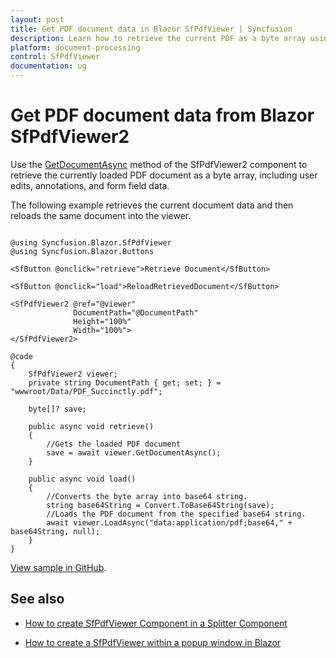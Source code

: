 ```yaml
---
layout: post
title: Get PDF document data in Blazor SfPdfViewer | Syncfusion
description: Learn how to retrieve the current PDF as a byte array using GetDocumentAsync and reload it with LoadAsync (data URI/base64) in Blazor SfPdfViewer.
platform: document-processing
control: SfPdfViewer
documentation: ug
---
```


# Get PDF document data from Blazor SfPdfViewer2

Use the [GetDocumentAsync](https://help.syncfusion.com/cr/blazor/Syncfusion.Blazor.SfPdfViewer.SfPdfViewer2.html#Syncfusion_Blazor_SfPdfViewer_SfPdfViewer2_GetDocumentAsync) method of the SfPdfViewer2 component to retrieve the currently loaded PDF document as a byte array, including user edits, annotations, and form field data.

The following example retrieves the current document data and then reloads the same document into the viewer.

```cshtml

@using Syncfusion.Blazor.SfPdfViewer
@using Syncfusion.Blazor.Buttons

<SfButton @onclick="retrieve">Retrieve Document</SfButton>

<SfButton @onclick="load">ReloadRetrievedDocument</SfButton>

<SfPdfViewer2 @ref="@viewer"
              DocumentPath="@DocumentPath"
              Height="100%"
              Width="100%">
</SfPdfViewer2>

@code
{
    SfPdfViewer2 viewer;
    private string DocumentPath { get; set; } = "wwwroot/Data/PDF_Succinctly.pdf";

    byte[]? save;

    public async void retrieve()
    {
        //Gets the loaded PDF document
        save = await viewer.GetDocumentAsync();
    }

    public async void load()
    {
        //Converts the byte array into base64 string.
        string base64String = Convert.ToBase64String(save);
        //Loads the PDF document from the specified base64 string.
        await viewer.LoadAsync("data:application/pdf;base64," + base64String, null);
    }
}

```

[View sample in GitHub](https://github.com/SyncfusionExamples/blazor-pdf-viewer-examples/tree/master/Common/Get%20the%20PDF%20document%20as%20a%20byte%20array).

## See also

* [How to create SfPdfViewer Component in a Splitter Component](./how-to-create-sfpdfviewer-in-a-splitter-component)

* [How to create a SfPdfViewer within a popup window in Blazor](./how-to-create-sfpdfviewer-in-a-popup-window)